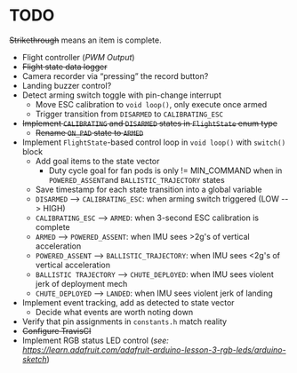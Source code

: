 # TODO

~~Strikethrough~~ means an item is complete.

- Flight controller (*PWM Output*)
- ~~Flight state data logger~~
- Camera recorder via “pressing” the record button?
- Landing buzzer control?
- Detect arming switch toggle with pin-change interrupt
  - Move ESC calibration to `void loop()`, only execute once armed
  - Trigger transition from `DISARMED` to `CALIBRATING_ESC`
- ~~Implement `CALIBRATING` and `DISARMED` states in `FlightState` enum type~~
  - ~~Rename `ON_PAD` state to `ARMED`~~
- Implement `FlightState`-based control loop in `void loop()` with `switch()` block
  - Add goal items to the state vector
    - Duty cycle goal for fan pods is only != MIN_COMMAND when in `POWERED_ASSENT`and `BALLISTIC_TRAJECTORY` states
  - Save timestamp for each state transition into a global variable
  - `DISARMED` --> `CALIBRATING_ESC`: when arming switch triggered (LOW --> HIGH)
  - `CALIBRATING_ESC` --> `ARMED`: when 3-second ESC calibration is complete
  - `ARMED` --> `POWERED_ASSENT`: when IMU sees >2g's of vertical acceleration
  - `POWERED_ASSENT` --> `BALLISTIC_TRAJECTORY`: when IMU sees <2g's of vertical acceleration
  - `BALLISTIC TRAJECTORY` --> `CHUTE_DEPLOYED`: when IMU sees violent jerk of deployment mech
  - `CHUTE_DEPLOYED` --> `LANDED`: when IMU sees violent jerk of landing
- Implement event tracking, add as detected to state vector
  - Decide what events are worth noting down
- Verify that pin assignments in `constants.h` match reality
- ~~Configure TravisCI~~
- Implement RGB status LED control (*see: https://learn.adafruit.com/adafruit-arduino-lesson-3-rgb-leds/arduino-sketch*)
